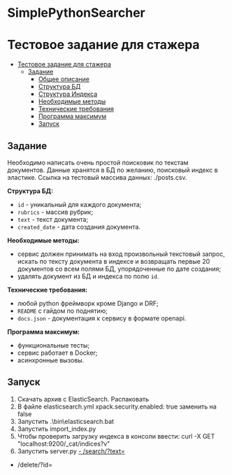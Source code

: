 # SimplePythonSearcher
# Тестовое задание для стажера

- [Тестовое задание для стажера](#тестовое-задание-для-стажера)
  - [Задание](#задание)
    - [Общее описание](#общее-описание)
    - [Структура БД](#структура-бд)
    - [Структура Индекса](#структура-индекса)
    - [Необходимые методы](#необходимые-методы)
    - [Технические требования](#технические-требования)
    - [Программа максимум](#программа-максимум)
    - [Запуск](#запуск)



## Задание

Необходимо написать очень простой поисковик по текстам документов. Данные хранятся в БД по желанию, поисковый индекс в эластике.
Ссылка на тестовый массива данных: ./posts.csv. 

__Структура БД:__

- `id` - уникальный для каждого документа;
- `rubrics` - массив рубрик;
- `text` - текст документа;
- `created_date` - дата создания документа.

__Необходимые методы:__

- сервис должен принимать на вход произвольный текстовый запрос, искать по тексту документа в индексе и возвращать первые 20 документов со всем полями БД, упорядоченные по дате создания;
- удалять документ из БД и индекса по полю  `id`.

__Технические требования:__

- любой python фреймворк кроме Django и DRF;
- `README` с гайдом по поднятию;
- `docs.json` - документация к сервису в формате openapi.

__Программа максимум:__

- функциональные тесты;
- сервис работает в Docker;
- асинхронные вызовы.


## Запуск
1. Скачать архив с ElasticSearch. Распаковать
2. В файле elasticsearch.yml xpack.security.enabled: true заменить на false
3. Запустить .\bin\elasticsearch.bat
4. Запустить import_index.py
5. Чтобы проверить загрузку индекса в консоли ввести: curl -X GET "localhost:9200/_cat/indices?v"
6. Запустить server.py
[- /search/?text=](http://10.0.6.84:5000/search/?text=%27%D0%B0%27)  
- /delete/?id=
